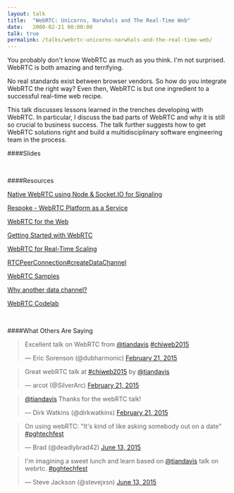 ```yaml
---
layout: talk
title:  "WebRTC: Unicorns, Narwhals and The Real-Time Web"
date:   2000-02-21 00:00:00
talk: true
permalink: /talks/webrtc-unicorns-narwhals-and-the-real-time-web/
---
```


You probably don't know WebRTC as much as you think. I'm not surprised. WebRTC is both amazing and terrifying. 

No real standards exist between browser vendors. So how do you integrate WebRTC the right way? Even then, WebRTC is but one ingredient to a successful real-time web recipe. 

This talk discusses lessons learned in the trenches developing with WebRTC. In particular, I discuss the bad parts of WebRTC and why it is still so crucial to business success. The talk further suggests how to get WebRTC solutions right and build a multidisciplinary software engineering team in the process.

####Slides
<p></p>
<script async class="speakerdeck-embed" data-id="b4a4e41f878b4955bb72c976329f1db7" data-ratio="1.77777777777778" src="//speakerdeck.com/assets/embed.js"></script>

<br>

####Resources

[Native WebRTC using Node & Socket.IO for Signaling][GitHub]

[Respoke - WebRTC Platform as a Service][Respoke]

[WebRTC for the Web][WebRTC for the Web]

[Getting Started with WebRTC][Getting Started with WebRTC]

[WebRTC for Real-Time Scaling][WebRTC for Real-Time Scaling]

[RTCPeerConnection#createDataChannel][RTCDataChannel]

[WebRTC Samples][WebRTC Samples]

[Why another data channel?][Why another data channel]

[WebRTC Codelab][codelab]

<br>

####What Others Are Saying
<p></p>
<blockquote class="twitter-tweet tw-align-center" lang="en"><p>Excellent talk on WebRTC from <a href="https://twitter.com/tiandavis">@tiandavis</a> <a href="https://twitter.com/hashtag/chiweb2015?src=hash">#chiweb2015</a></p>&mdash; Eric Sorenson (@dubharmonic) <a href="https://twitter.com/dubharmonic/status/569232562050043904">February 21, 2015</a></blockquote>

<p></p>
<blockquote class="twitter-tweet tw-align-center" lang="en"><p>Great webRTC talk at <a href="https://twitter.com/hashtag/chiweb2015?src=hash">#chiweb2015</a> by <a href="https://twitter.com/tiandavis">@tiandavis</a></p>&mdash; arcot (@SilverArc) <a href="https://twitter.com/SilverArc/status/569239447679561729">February 21, 2015</a></blockquote>

<p></p>
<blockquote class="twitter-tweet tw-align-center" lang="en"><p><a href="https://twitter.com/tiandavis">@tiandavis</a> Thanks for the webRTC talk!</p>&mdash; Dirk Watkins (@dirkwatkins) <a href="https://twitter.com/dirkwatkins/status/569225899247210496">February 21, 2015</a></blockquote>

<p></p>
<blockquote class="twitter-tweet tw-align-center" lang="en"><p lang="en" dir="ltr">On using webRTC: &quot;It&#39;s kind of like asking somebody out on a date&quot; <a href="https://twitter.com/hashtag/pghtechfest?src=hash">#pghtechfest</a></p>&mdash; Brad (@deadlybrad42) <a href="https://twitter.com/deadlybrad42/status/609722334396727296">June 13, 2015</a></blockquote>

<p></p>
<blockquote class="twitter-tweet tw-align-center" lang="en"><p lang="en" dir="ltr">I&#39;m imagining a sweet lunch and learn based on <a href="https://twitter.com/tiandavis">@tiandavis</a> talk on webrtc. <a href="https://twitter.com/hashtag/pghtechfest?src=hash">#pghtechfest</a></p>&mdash; Steve Jackson (@stevejxsn) <a href="https://twitter.com/stevejxsn/status/609726673479708672">June 13, 2015</a></blockquote>

<script async src="//platform.twitter.com/widgets.js" charset="utf-8"></script>


[GitHub]: https://github.com/tiandavis/native-webrtc-node-socket.io-signaling
[Getting Started with WebRTC]: http://www.html5rocks.com/en/tutorials/webrtc/basics/
[WebRTC for Real-Time Scaling]: http://stackoverflow.com/questions/18833920/webrtc-for-realtime-scaling/21103641#21103641
[Respoke]: https://www.respoke.io/
[RTCDataChannel]: https://developer.mozilla.org/en-US/docs/Web/API/RTCPeerConnection#createDataChannel
[WebRTC Samples]: https://github.com/webrtc/samples
[Why another data channel]: http://www.html5rocks.com/en/tutorials/webrtc/datachannels/#why-another-data-channel
[codelab]: https://bitbucket.org/webrtc/codelab
[WebRTC for the Web]: https://github.com/webrtcftw
